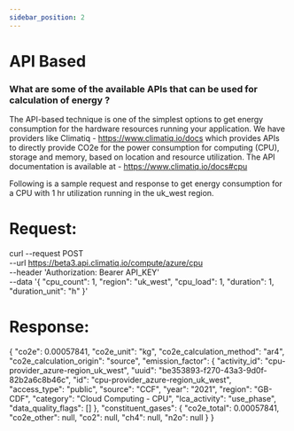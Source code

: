 ```yaml
---
sidebar_position: 2
---
```



# API Based


### What are some of the available APIs that can be used for calculation of energy ?

 The API-based technique is one of the simplest options to get energy consumption for the hardware resources running your application. We have providers like Climatiq - https://www.climatiq.io/docs
 which provides APIs to directly provide CO2e for the power consumption for computing (CPU), storage and memory, based on location and resource utilization.
 The API documentation is available at - https://www.climatiq.io/docs#cpu

 Following is a sample request and response to get energy consumption for a CPU with 1 hr utilization
 running in the uk_west region.

# Request:
 curl --request POST \
--url https://beta3.api.climatiq.io/compute/azure/cpu \
--header 'Authorization: Bearer API_KEY' \
--data '{
    "cpu_count": 1,
    "region": "uk_west",
    "cpu_load": 1,
    "duration": 1,
    "duration_unit": "h"
}'

# Response:
{
    "co2e": 0.00057841,
    "co2e_unit": "kg",
    "co2e_calculation_method": "ar4",
    "co2e_calculation_origin": "source",
    "emission_factor": {
        "activity_id": "cpu-provider_azure-region_uk_west",
        "uuid": "be353893-f270-43a3-9d0f-82b2a6c8b46c",
        "id": "cpu-provider_azure-region_uk_west",
        "access_type": "public",
        "source": "CCF",
        "year": "2021",
        "region": "GB-CDF",
        "category": "Cloud Computing - CPU",
        "lca_activity": "use_phase",
        "data_quality_flags": []
    },
    "constituent_gases": {
        "co2e_total": 0.00057841,
        "co2e_other": null,
        "co2": null,
        "ch4": null,
        "n2o": null
    }
}

